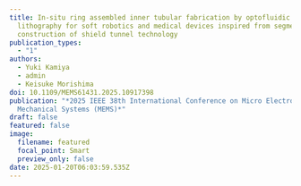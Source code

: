 ```yaml
---
title: In-situ ring assembled inner tubular fabrication by optofluidic maskless
  lithography for soft robotics and medical devices inspired from segment
  construction of shield tunnel technology
publication_types:
  - "1"
authors:
  - Yuki Kamiya
  - admin
  - Keisuke Morishima
doi: 10.1109/MEMS61431.2025.10917398
publication: "*2025 IEEE 38th International Conference on Micro Electro
  Mechanical Systems (MEMS)*"
draft: false
featured: false
image:
  filename: featured
  focal_point: Smart
  preview_only: false
date: 2025-01-20T06:03:59.535Z
---
```

